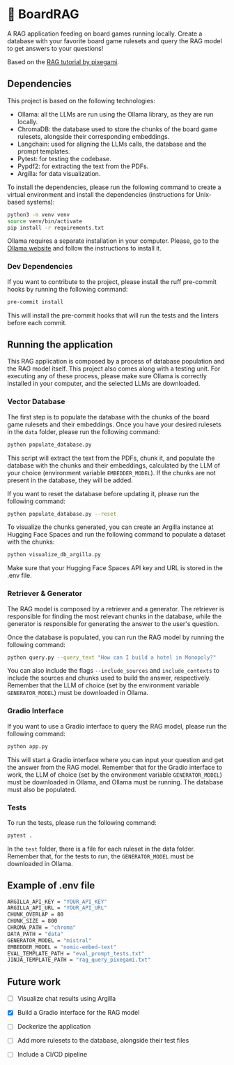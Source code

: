 # 🎲 BoardRAG

A RAG application feeding on board games running locally. Create a database with your favorite board game rulesets and query the RAG model to get answers to your questions!

Based on the [RAG tutorial by pixegami](https://github.com/pixegami/rag-tutorial-v2). 

## Dependencies

This project is based on the following technologies:

-   Ollama: all the LLMs are run using the Ollama library, as they are run locally.
-   ChromaDB: the database used to store the chunks of the board game rulesets, alongside their corresponding embeddings.
-   Langchain: used for aligning the LLMs calls, the database and the prompt templates.
-   Pytest: for testing the codebase.
-   Pypdf2: for extracting the text from the PDFs.
-   Argilla: for data visualization.

To install the dependencies, please run the following command to create a virtual environment and install the dependencies (instructions for Unix-based systems):

```bash
python3 -m venv venv
source venv/bin/activate
pip install -r requirements.txt
```

Ollama requires a separate installation in your computer. Please, go to the [Ollama website](https://ollama.com/) and follow the instructions to install it.

### Dev Dependencies

If you want to contribute to the project, please install the ruff pre-commit hooks by running the following command:

```bash
pre-commit install
```

This will install the pre-commit hooks that will run the tests and the linters before each commit.

## Running the application

This RAG application is composed by a process of database population and the RAG model itself. This project also comes along with a testing unit. For executing any of these process, please make sure Ollama is correctly installed in your computer, and the selected LLMs are downloaded.

### Vector Database

The first step is to populate the database with the chunks of the board game rulesets and their embeddings. Once you have your desired rulesets in the `data` folder, please run the following command:

```bash
python populate_database.py
```

This script will extract the text from the PDFs, chunk it, and populate the database with the chunks and their embeddings, calculated by the LLM of your choice (environment variable `EMBEDDER_MODEL`). If the chunks are not present in the database, they will be added.

If you want to reset the database before updating it, please run the following command:

```bash
python populate_database.py --reset
```
To visualize the chunks generated, you can create an Argilla instance at Hugging Face Spaces and run the following command to populate a dataset with the chunks:

```bash
python visualize_db_argilla.py
```

Make sure that your Hugging Face Spaces API key and URL is stored in the .env file.

### Retriever & Generator

The RAG model is composed by a retriever and a generator. The retriever is responsible for finding the most relevant chunks in the database, while the generator is responsible for generating the answer to the user's question.

Once the database is populated, you can run the RAG model by running the following command:

```bash
python query.py --query_text "How can I build a hotel in Monopoly?"
```

You can also include the flags `--include_sources` and `include_contexts` to include the sources and chunks used to build the answer, respectively. Remember that the LLM of choice (set by the environment variable `GENERATOR_MODEL`) must be downloaded in Ollama.

### Gradio Interface

If you want to use a Gradio interface to query the RAG model, please run the following command:

```bash
python app.py
```

This will start a Gradio interface where you can input your question and get the answer from the RAG model. Remember that for the Gradio interface to work, the LLM of choice (set by the environment variable `GENERATOR_MODEL`) must be downloaded in Ollama, and Ollama must be running. The database must also be populated.

### Tests

To run the tests, please run the following command:

```bash
pytest .
```

In the `test` folder, there is a file for each ruleset in the data folder. Remember that, for the tests to run, the `GENERATOR_MODEL` must be downloaded in Ollama.

## Example of .env file

```bash
ARGILLA_API_KEY = "YOUR_API_KEY"
ARGILLA_API_URL = "YOUR_API_URL"
CHUNK_OVERLAP = 80
CHUNK_SIZE = 800
CHROMA_PATH = "chroma"
DATA_PATH = "data"
GENERATOR_MODEL = "mistral"
EMBEDDER_MODEL = "nomic-embed-text"
EVAL_TEMPLATE_PATH = "eval_prompt_tests.txt"
JINJA_TEMPLATE_PATH = "rag_query_pixegami.txt"
```

## Future work

- [ ] Visualize chat results using Argilla
- [X] Build a Gradio interface for the RAG model
- [ ] Dockerize the application
- [ ] Add more rulesets to the database, alongside their test files
- [ ] Include a CI/CD pipeline

